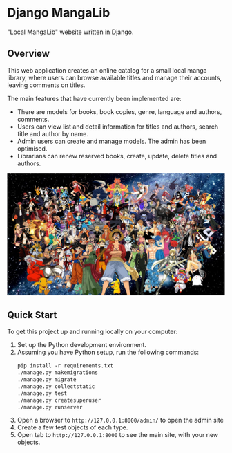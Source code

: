 # Django MangaLib

"Local MangaLib" website written in Django.

## Overview

This web application creates an online catalog for a small local manga library, where users can browse available titles and manage their accounts, leaving comments on titles.

The main features that have currently been implemented are:

* There are models for books, book copies, genre, language and authors, comments.
* Users can view list and detail information for titles and authors, search title and author by name.
* Admin users can create and manage models. The admin has been optimised.
* Librarians can renew reserved books, create, update, delete titles and authors.

![Home Page](https://raw.githubusercontent.com/mdlufy/django-mangalib/main/catalog/static/images/main.jpg)


## Quick Start

To get this project up and running locally on your computer:
1. Set up the Python development environment.
1. Assuming you have Python setup, run the following commands:
   ```
   pip install -r requirements.txt
   ./manage.py makemigrations
   ./manage.py migrate
   ./manage.py collectstatic
   ./manage.py test
   ./manage.py createsuperuser
   ./manage.py runserver

1. Open a browser to `http://127.0.0.1:8000/admin/` to open the admin site
1. Create a few test objects of each type.
1. Open tab to `http://127.0.0.1:8000` to see the main site, with your new objects.
